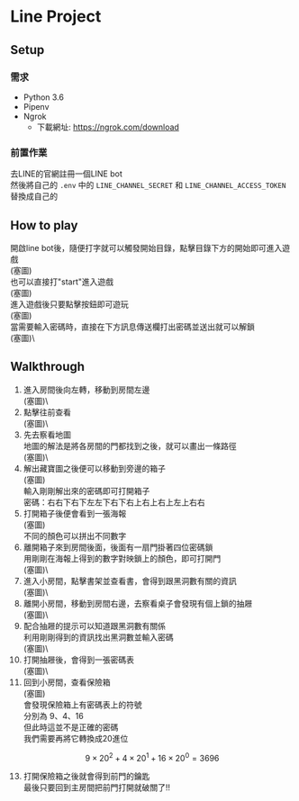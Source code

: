 # Line Project
## Setup
### 需求
* Python 3.6
* Pipenv
* Ngrok
  * 下載網址: https://ngrok.com/download
### 前置作業
去LINE的官網註冊一個LINE bot\
然後將自己的 `.env` 中的 `LINE_CHANNEL_SECRET` 和 `LINE_CHANNEL_ACCESS_TOKEN` 替換成自己的
## How to play
開啟line bot後，隨便打字就可以觸發開始目錄，點擊目錄下方的開始即可進入遊戲\
(塞圖)\
也可以直接打"start"進入遊戲\
(塞圖)\
進入遊戲後只要點擊按鈕即可遊玩\
(塞圖)\
當需要輸入密碼時，直接在下方訊息傳送欄打出密碼並送出就可以解鎖\
(塞圖)\
## Walkthrough
1. 進入房間後向左轉，移動到房間左邊\
(塞圖)\
3. 點擊往前查看\
(塞圖)\
4. 先去察看地圖\
地圖的解法是將各房間的門都找到之後，就可以畫出一條路徑\
(塞圖)\
5. 解出藏寶圖之後便可以移動到旁邊的箱子\
(塞圖)\
輸入剛剛解出來的密碼即可打開箱子\
密碼：右右下右下左左下右下右上右上右上左上右右
6. 打開箱子後便會看到一張海報\
(塞圖)\
不同的顏色可以拼出不同數字
7. 離開箱子來到房間後面，後面有一扇門掛著四位密碼鎖\
用剛剛在海報上得到的數字對映鎖上的顏色，即可打開門\
(塞圖)\
8. 進入小房間，點擊書架並查看書，會得到跟黑洞數有關的資訊\
(塞圖)\
9. 離開小房間，移動到房間右邊，去察看桌子會發現有個上鎖的抽屜\
(塞圖)\
10. 配合抽屜的提示可以知道跟黑洞數有關係\
利用剛剛得到的資訊找出黑洞數並輸入密碼\
(塞圖)\
11. 打開抽屜後，會得到一張密碼表\
(塞圖)\
12. 回到小房間，查看保險箱\
(塞圖)\
會發現保險箱上有密碼表上的符號\
分別為 9、4、16\
但此時這並不是正確的密碼\
我們需要再將它轉換成20進位
```math
9\times 20^2 + 4\times 20^1 + 16\times 20^0 = 3696
```
13. 打開保險箱之後就會得到前門的鑰匙\
最後只要回到主房間把前門打開就破關了!!
